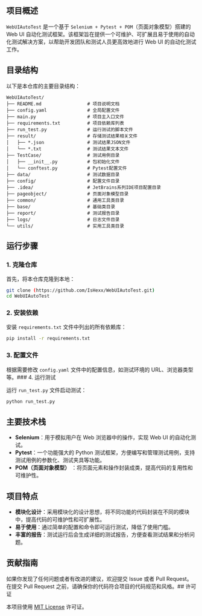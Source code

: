 ## 项目概述

`WebUIAutoTest` 是一个基于 `Selenium + Pytest + POM`（页面对象模型）搭建的 Web UI 自动化测试框架。该框架旨在提供一个可维护、可扩展且易于使用的自动化测试解决方案，以帮助开发团队和测试人员更高效地进行 Web UI 的自动化测试工作。
## 目录结构

以下是本仓库的主要目录结构：


```plaintext
WebUIAutoTest/
├── README.md                 # 项目说明文档
├── config.yaml               # 全局配置文件
├── main.py                   # 项目主入口文件
├── requirements.txt          # 项目依赖库列表
├── run_test.py               # 运行测试的脚本文件
├── result/                   # 存储测试结果相关文件
│   ├── *.json                # 测试结果JSON文件
│   └── *.txt                 # 测试结果文本文件
├── TestCase/                 # 测试用例目录
│   ├── __init__.py           # 包初始化文件
│   └── conftest.py           # Pytest配置文件
├── data/                     # 测试数据目录
├── config/                   # 配置文件目录
├── .idea/                    # JetBrains系列IDE项目配置目录
├── pageobject/               # 页面对象模型目录
├── common/                   # 通用工具类目录
├── base/                     # 基础类目录
├── report/                   # 测试报告目录
├── logs/                     # 日志文件目录
└── utils/                    # 实用工具类目录
```

## 运行步骤

### 1. 克隆仓库

首先，将本仓库克隆到本地：


```sh
git clone (https://github.com/IsHexx/WebUIAutoTest.git)
cd WebUIAutoTest
```

### 2. 安装依赖

安装 `requirements.txt` 文件中列出的所有依赖库：


```sh
pip install -r requirements.txt
```

### 3. 配置文件

根据需要修改 `config.yaml` 文件中的配置信息，如测试环境的 URL、浏览器类型等。### 4. 运行测试

运行 `run_test.py` 文件启动测试：


```sh
python run_test.py
```

## 主要技术栈

* **Selenium**：用于模拟用户在 Web 浏览器中的操作，实现 Web UI 的自动化测试。
* **Pytest**：一个功能强大的 Python 测试框架，方便编写和管理测试用例，支持测试用例的参数化、测试夹具等功能。
* **POM（页面对象模型）** ：将页面元素和操作封装成类，提高代码的复用性和可维护性。

## 项目特点

* **模块化设计**：采用模块化的设计思想，将不同功能的代码封装在不同的模块中，提高代码的可维护性和可扩展性。
* **易于使用**：通过简单的配置和命令即可运行测试，降低了使用门槛。
* **丰富的报告**：测试运行后会生成详细的测试报告，方便查看测试结果和分析问题。

## 贡献指南

如果你发现了任何问题或者有改进的建议，欢迎提交 Issue 或者 Pull Request。在提交 Pull Request 之前，请确保你的代码符合项目的代码规范和风格。## 许可证

本项目使用 [MIT License](https://opensource.org/licenses/MIT) 许可证。
